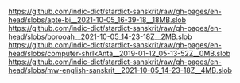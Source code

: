 https://github.com/indic-dict/stardict-sanskrit/raw/gh-pages/en-head/slobs/apte-bi__2021-10-05_16-39-18__18MB.slob  
https://github.com/indic-dict/stardict-sanskrit/raw/gh-pages/en-head/slobs/borooah__2021-10-05_14-23-18Z__2MB.slob  
https://github.com/indic-dict/stardict-sanskrit/raw/gh-pages/en-head/slobs/computer-shrIkAnta__2019-01-12_05-13-52Z__0MB.slob  
https://github.com/indic-dict/stardict-sanskrit/raw/gh-pages/en-head/slobs/mw-english-sanskrit__2021-10-05_14-23-18Z__4MB.slob  
